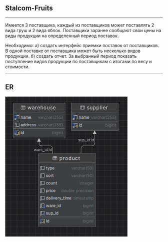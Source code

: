 ## Stalcom-Fruits
----
Имеется 3 поставщика, каждый из поставщиков может поставлять 2 вида груш и 2 вида яблок. Поставщики заранее сообщают свои цены на виды продукции на определенный период поставок.

Необходимо:
а) создать интерфейс приемки поставок от поставщиков. В одной поставке от поставщика может быть несколько видов продукции. 
б) создать отчет. За выбранный период показать поступление видов продукции по поставщикам с итогами по весу и стоимости.

----
## ER

![SCHEME](https://github.com/pankkovv/Stalcom-Fruits/blob/main/er-diagram/ER.png)

